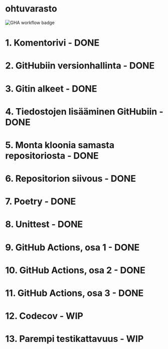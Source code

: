 # ohtuvarasto

![GHA workflow badge](https://github.com/PHENEX02/ohtuvarasto/workflows/CI/badge.svg)

# 1. Komentorivi - DONE

# 2. GitHubiin versionhallinta - DONE

# 3. Gitin alkeet - DONE

# 4. Tiedostojen lisääminen GitHubiin - DONE

# 5. Monta kloonia samasta repositoriosta - DONE

# 6. Repositorion siivous - DONE

# 7. Poetry - DONE

# 8. Unittest - DONE

# 9. GitHub Actions, osa 1 - DONE

# 10. GitHub Actions, osa 2 - DONE

# 11. GitHub Actions, osa 3 - DONE

# 12. Codecov - WIP

# 13. Parempi testikattavuus - WIP